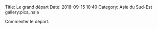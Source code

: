 Title: Le grand départ
Date: 2018-09-15 10:40
Category: Asie du Sud-Est
gallery:pics_nala

Commenter le départ.